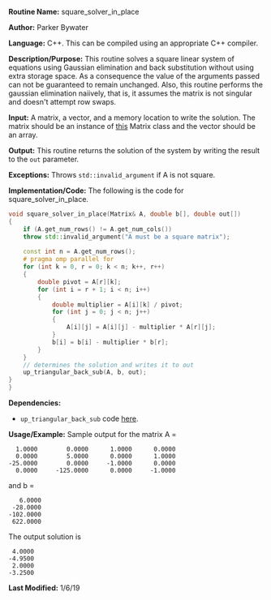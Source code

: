 **Routine Name:** square_solver_in_place   

**Author:** Parker Bywater

**Language:** C++. This can be compiled using an appropriate C++ compiler. 

**Description/Purpose:** This routine solves a square linear system of equations using Gaussian elimination and 
back substitution without using extra storage space. As a consequence the value of the arguments passed can not be guaranteed to remain unchanged. Also, this routine performs the gaussian elimination 
naiively, that is, it assumes the matrix is not singular and doesn't attempt row swaps.  

**Input:** A matrix, a vector, and a memory location to write the solution. The matrix 
should be an instance of [this](./Matrix.cpp) Matrix class
and the vector should be an array.  

**Output:** This routine returns the solution of the system by writing the result to the `out` 
parameter.

**Exceptions:** Throws `std::invalid_argument` if A is not square. 

**Implementation/Code:** The following is the code for square_solver_in_place.
```C++ 
void square_solver_in_place(Matrix& A, double b[], double out[]) 
{
    if (A.get_num_rows() != A.get_num_cols()) 
	throw std::invalid_argument("A must be a square matrix");
    
    const int n = A.get_num_rows(); 
    # pragma omp parallel for
    for (int k = 0, r = 0; k < n; k++, r++) 
    {
        double pivot = A[r][k];
        for (int i = r + 1; i < n; i++) 
        {
            double multiplier = A[i][k] / pivot;
            for (int j = 0; j < n; j++) 
            {
                A[i][j] = A[i][j] - multiplier * A[r][j];
            }
            b[i] = b[i] - multiplier * b[r];
        }
    }
    // determines the solution and writes it to out
    up_triangular_back_sub(A, b, out); 
}
}
```
**Dependencies:**
* `up_triangular_back_sub` code [here](../src/up_triangular_back_sub.md). 

**Usage/Example:** Sample output for the matrix A = 

      1.0000	    0.0000	    1.0000	    0.0000	
      0.0000	    5.0000	    0.0000	    1.0000	
    -25.0000	    0.0000	   -1.0000	    0.0000	
      0.0000	 -125.0000	    0.0000	   -1.0000	

and b = 

       6.0000
     -28.0000
    -102.0000
     622.0000

The output solution is 

     4.0000
    -4.9500
     2.0000
    -3.2500


**Last Modified:** 1/6/19
